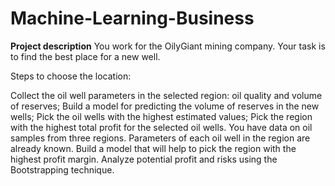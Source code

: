 # Machine-Learning-Business


**Project description**
You work for the OilyGiant mining company. Your task is to find the best place for a new well.

Steps to choose the location:

Collect the oil well parameters in the selected region: oil quality and volume of reserves;
Build a model for predicting the volume of reserves in the new wells;
Pick the oil wells with the highest estimated values;
Pick the region with the highest total profit for the selected oil wells.
You have data on oil samples from three regions. Parameters of each oil well in the region are already known. Build a model that will help to pick the region with the highest profit margin. Analyze potential profit and risks using the Bootstrapping technique.
